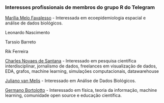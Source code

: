 ### Interesses profissionais de membros do grupo R do Telegram 

[Marília Melo Favalesso](linktr.ee/mmfava) - Interessada em ecoepidemiologia espacial e análise de dados biológicos. 

Leonardo Nascimento 

Tarssio Barreto

Rik Ferreira

[Charles Novaes de Santana](https://linkedin.com/in/cndesantana/) - Interessado em pesquisa científica interdisciplinar, jornalismo de dados, freelances em visualização de dados, EDA, grafos, machine learning, simulações computacionais, datawarehouse

[Juliano van Melis](www.linkedin.com/in/juliano-van-melis-377b219) - Interessado em Análise de Dados Biológicos.

[Germano Bortolotto](https://www.linkedin.com/in/gerbortolotto/) - Interessado em física, teoria da informação, machine learning, comunidade open source e educação científica.
